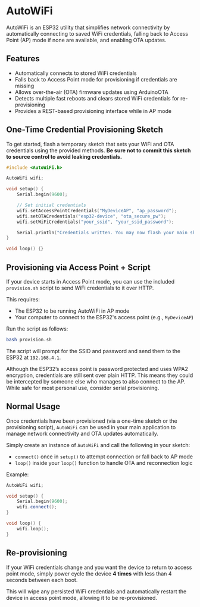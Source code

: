 # AutoWiFi

AutoWiFi is an ESP32 utility that simplifies network connectivity by automatically connecting to saved WiFi credentials, falling back to Access Point (AP) mode if none are available, and enabling OTA updates.

## Features

- Automatically connects to stored WiFi credentials
- Falls back to Access Point mode for provisioning if credentials are missing
- Allows over-the-air (OTA) firmware updates using ArduinoOTA
- Detects multiple fast reboots and clears stored WiFi credentials for re-provisioning
- Provides a REST-based provisioning interface while in AP mode

## One-Time Credential Provisioning Sketch

To get started, flash a temporary sketch that sets your WiFi and OTA credentials using the provided methods. **Be sure not to commit this sketch to source control to avoid leaking credentials.**

```cpp
#include <AutoWiFi.h>

AutoWiFi wifi;

void setup() {
    Serial.begin(9600);

    // Set initial credentials
    wifi.setAccessPointCredentials("MyDeviceAP", "ap_password");
    wifi.setOTACredentials("esp32-device", "ota_secure_pw");
    wifi.setWiFiCredentials("your_ssid", "your_ssid_password");

    Serial.println("Credentials written. You may now flash your main sketch.");
}

void loop() {}
```

## Provisioning via Access Point + Script

If your device starts in Access Point mode, you can use the included `provision.sh` script to send WiFi credentials to it over HTTP.

This requires:

- The ESP32 to be running AutoWiFi in AP mode
- Your computer to connect to the ESP32's access point (e.g., `MyDeviceAP`)

Run the script as follows:

```bash
bash provision.sh
```

The script will prompt for the SSID and password and send them to the ESP32 at `192.168.4.1`.

Although the ESP32’s access point is password protected and uses WPA2 encryption, credentials are still sent over plain HTTP. This means they could be intercepted by someone else who manages to also connect to the AP. While safe for most personal use, consider serial provisioning.

## Normal Usage

Once credentials have been provisioned (via a one-time sketch or the provisioning script), `AutoWiFi` can be used in your main application to manage network connectivity and OTA updates automatically.

Simply create an instance of `AutoWiFi` and call the following in your sketch:

- `connect()` once in `setup()` to attempt connection or fall back to AP mode
- `loop()` inside your `loop()` function to handle OTA and reconnection logic

Example:

```cpp
AutoWiFi wifi;

void setup() {
    Serial.begin(9600);
    wifi.connect();
}

void loop() {
    wifi.loop();
}
```

## Re-provisioning

If your WiFi credentials change and you want the device to return to access point mode, simply power cycle the device **4 times** with less than 4 seconds between each boot.

This will wipe any persisted WiFi credentials and automatically restart the device in access point mode, allowing it to be re-provisioned.
